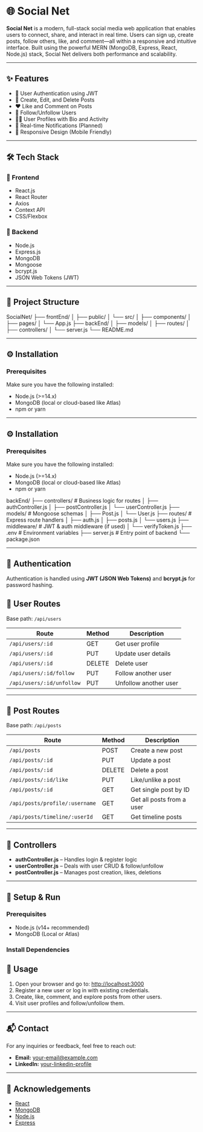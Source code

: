 # 🌐 Social Net

**Social Net** is a modern, full-stack social media web application that enables users to connect, share, and interact in real time. Users can sign up, create posts, follow others, like, and comment—all within a responsive and intuitive interface. Built using the powerful MERN (MongoDB, Express, React, Node.js) stack, Social Net delivers both performance and scalability.

---

## ✨ Features

- 🔐 User Authentication using JWT
- 📝 Create, Edit, and Delete Posts
- ❤️ Like and Comment on Posts
- 👥 Follow/Unfollow Users
- 🧑‍💼 User Profiles with Bio and Activity
- 🔔 Real-time Notifications (Planned)
- 📱 Responsive Design (Mobile Friendly)

---

## 🛠️ Tech Stack

### 🚀 Frontend
- React.js
- React Router
- Axios
- Context API
- CSS/Flexbox

### 🔧 Backend
- Node.js
- Express.js
- MongoDB
- Mongoose
- bcrypt.js
- JSON Web Tokens (JWT)

---

## 📁 Project Structure

 SocialNet/ 
 ├── frontEnd/ 
 │ ├── public/ 
 │ └── src/ 
 │ ├── components/ 
 │ ├── pages/ 
 │ └── App.js 
 ├── backEnd/ 
 │ ├── models/ 
 │ ├── routes/ 
 │ ├── controllers/ 
 │ └── server.js 
 └── README.md


---

## ⚙️ Installation

### Prerequisites

Make sure you have the following installed:

- Node.js (>=14.x)
- MongoDB (local or cloud-based like Atlas)
- npm or yarn

---

## ⚙️ Installation

### Prerequisites

Make sure you have the following installed:

- Node.js (>=14.x)
- MongoDB (local or cloud-based like Atlas)
- npm or yarn

backEnd/ ├── controllers/ # Business logic for routes │ ├── authController.js │ ├── postController.js │ └── userController.js ├── models/ # Mongoose schemas │ ├── Post.js │ └── User.js ├── routes/ # Express route handlers │ ├── auth.js │ ├── posts.js │ └── users.js ├── middleware/ # JWT & auth middleware (if used) │ └── verifyToken.js ├── .env # Environment variables ├── server.js # Entry point of backend └── package.json

---

## 🔐 Authentication

Authentication is handled using **JWT (JSON Web Tokens)** and **bcrypt.js** for password hashing.

## 🧑 User Routes

Base path: `/api/users`

| Route                         | Method | Description               |
|------------------------------|--------|---------------------------|
| `/api/users/:id`             | GET    | Get user profile          |
| `/api/users/:id`             | PUT    | Update user details       |
| `/api/users/:id`             | DELETE | Delete user               |
| `/api/users/:id/follow`      | PUT    | Follow another user       |
| `/api/users/:id/unfollow`    | PUT    | Unfollow another user     |

---

## 📝 Post Routes

Base path: `/api/posts`

| Route                          | Method | Description                    |
|-------------------------------|--------|--------------------------------|
| `/api/posts`                  | POST   | Create a new post              |
| `/api/posts/:id`              | PUT    | Update a post                  |
| `/api/posts/:id`              | DELETE | Delete a post                  |
| `/api/posts/:id/like`         | PUT    | Like/unlike a post             |
| `/api/posts/:id`              | GET    | Get single post by ID          |
| `/api/posts/profile/:username`| GET    | Get all posts from a user      |
| `/api/posts/timeline/:userId`| GET    | Get timeline posts             |

---

## 🧠 Controllers

- **authController.js** – Handles login & register logic
- **userController.js** – Deals with user CRUD & follow/unfollow
- **postController.js** – Manages post creation, likes, deletions

---

## 🔧 Setup & Run

### Prerequisites

- Node.js (v14+ recommended)
- MongoDB (Local or Atlas)

### Install Dependencies

## 🚀 Usage

1. Open your browser and go to: [http://localhost:3000](http://localhost:3000)
2. Register a new user or log in with existing credentials.
3. Create, like, comment, and explore posts from other users.
4. Visit user profiles and follow/unfollow them.

---

## 📬 Contact

For any inquiries or feedback, feel free to reach out:

- **Email:** [your-email@example.com](mailto:your-email@example.com)  
- **LinkedIn:** [your-linkedin-profile](https://your-linkedin-profile)

---

## 🙏 Acknowledgements

- [React](https://reactjs.org/)
- [MongoDB](https://www.mongodb.com/)
- [Node.js](https://nodejs.org/)
- [Express](https://expressjs.com/)
